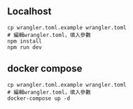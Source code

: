 

## Localhost
```
cp wrangler.toml.example wrangler.toml
# 編輯wrangler.toml，填入參數
npm install
npm run dev
```

## docker compose
```
cp wrangler.toml.example wrangler.toml
# 編輯wrangler.toml，填入參數
docker-compose up -d 
```